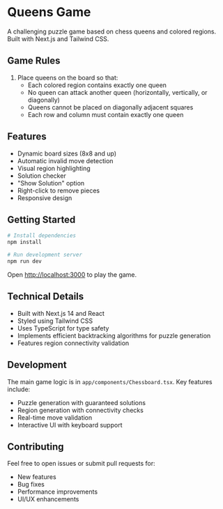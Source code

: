 # Queens Game

A challenging puzzle game based on chess queens and colored regions. Built with Next.js and Tailwind CSS.

## Game Rules

1. Place queens on the board so that:
   - Each colored region contains exactly one queen
   - No queen can attack another queen (horizontally, vertically, or diagonally)
   - Queens cannot be placed on diagonally adjacent squares
   - Each row and column must contain exactly one queen

## Features

- Dynamic board sizes (8x8 and up)
- Automatic invalid move detection
- Visual region highlighting
- Solution checker
- "Show Solution" option
- Right-click to remove pieces
- Responsive design

## Getting Started

```bash
# Install dependencies
npm install

# Run development server
npm run dev
```

Open [http://localhost:3000](http://localhost:3000) to play the game.

## Technical Details

- Built with Next.js 14 and React
- Styled using Tailwind CSS
- Uses TypeScript for type safety
- Implements efficient backtracking algorithms for puzzle generation
- Features region connectivity validation

## Development

The main game logic is in `app/components/Chessboard.tsx`. Key features include:
- Puzzle generation with guaranteed solutions
- Region generation with connectivity checks
- Real-time move validation
- Interactive UI with keyboard support

## Contributing

Feel free to open issues or submit pull requests for:
- New features
- Bug fixes
- Performance improvements
- UI/UX enhancements
